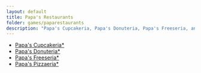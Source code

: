 ```yaml
---
layout: default
title: Papa's Restaurants
folder: games/paparestaurants
description: "Papa's Cupcakeria, Papa's Donuteria, Papa's Freeseria, and Papa's Pizzaeria"
---
```


* [Papa's Cupcakeria*](cupcakeria/)
* [Papa's Donuteria*](donuteria/)
* [Papa's Freeseria*](freeseria/)
* [Papa's Pizzaeria*](pizzaeria/)
